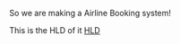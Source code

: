 So we are making a Airline Booking system!

This is the HLD of it
[HLD](https://app.eraser.io/workspace/EQBZfMZbWDSJc4TJ2P6D)